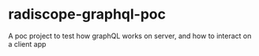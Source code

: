 # radiscope-graphql-poc
A poc project to test how graphQL works on server, and how to interact on a client app
